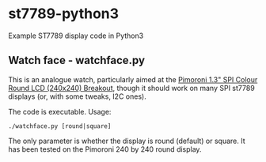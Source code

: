 # st7789-python3
Example ST7789 display code in Python3

## Watch face - watchface.py

This is an analogue watch, particularly aimed at the [Pimoroni 1.3" SPI Colour Round LCD (240x240) Breakout](https://shop.pimoroni.com/products/1-3-spi-colour-round-lcd-240x240-breakout), though it should work on many SPI st7789 displays (or, with some tweaks, I2C ones).

The code is executable. Usage:

    ./watchface.py [round|square]

The only parameter is whether the display is round (default) or square. It has been tested on the Pimoroni 240 by 240 round display.
